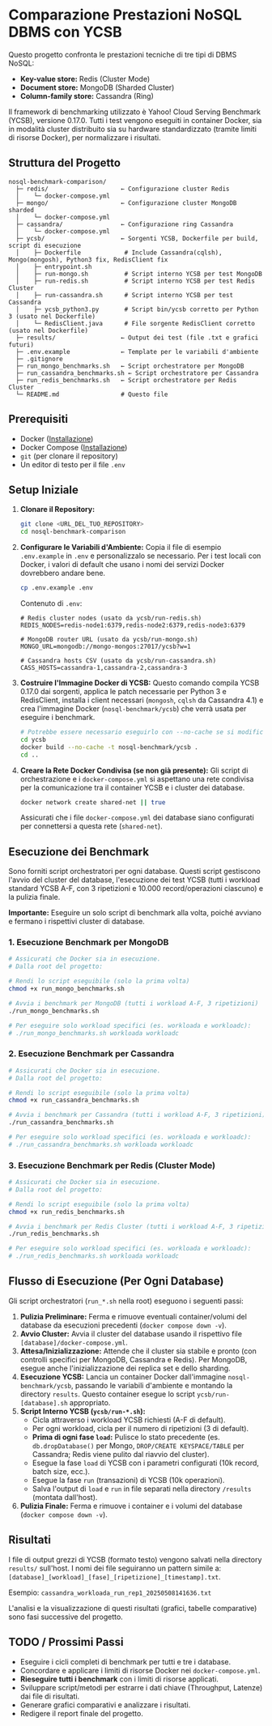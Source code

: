 # Comparazione Prestazioni NoSQL DBMS con YCSB

Questo progetto confronta le prestazioni tecniche di tre tipi di DBMS NoSQL:
*   **Key-value store:** Redis (Cluster Mode)
*   **Document store:** MongoDB (Sharded Cluster)
*   **Column-family store:** Cassandra (Ring)

Il framework di benchmarking utilizzato è Yahoo! Cloud Serving Benchmark (YCSB), versione 0.17.0. Tutti i test vengono eseguiti in container Docker, sia in modalità cluster distribuito sia su hardware standardizzato (tramite limiti di risorse Docker), per normalizzare i risultati.

## Struttura del Progetto

```
nosql-benchmark-comparison/
  ├─ redis/                    ← Configurazione cluster Redis
  │    └─ docker-compose.yml
  ├─ mongo/                    ← Configurazione cluster MongoDB sharded
  │    └─ docker-compose.yml
  ├─ cassandra/                ← Configurazione ring Cassandra
  │    └─ docker-compose.yml
  ├─ ycsb/                     ← Sorgenti YCSB, Dockerfile per build, script di esecuzione
  │    ├─ Dockerfile            # Include Cassandra(cqlsh), Mongo(mongosh), Python3 fix, RedisClient fix
  │    ├─ entrypoint.sh
  │    ├─ run-mongo.sh          # Script interno YCSB per test MongoDB
  │    ├─ run-redis.sh          # Script interno YCSB per test Redis Cluster
  │    ├─ run-cassandra.sh      # Script interno YCSB per test Cassandra
  │    ├─ ycsb_python3.py       # Script bin/ycsb corretto per Python 3 (usato nel Dockerfile)
  │    └─ RedisClient.java      # File sorgente RedisClient corretto (usato nel Dockerfile)
  ├─ results/                  ← Output dei test (file .txt e grafici futuri)
  ├─ .env.example              ← Template per le variabili d'ambiente
  ├─ .gitignore
  ├─ run_mongo_benchmarks.sh   ← Script orchestratore per MongoDB
  ├─ run_cassandra_benchmarks.sh ← Script orchestratore per Cassandra
  ├─ run_redis_benchmarks.sh   ← Script orchestratore per Redis Cluster
  └─ README.md                 # Questo file
```

## Prerequisiti

*   Docker ([Installazione](https://docs.docker.com/get-docker/))
*   Docker Compose ([Installazione](https://docs.docker.com/compose/install/))
*   `git` (per clonare il repository)
*   Un editor di testo per il file `.env`

## Setup Iniziale

1.  **Clonare il Repository:**
    ```bash
    git clone <URL_DEL_TUO_REPOSITORY>
    cd nosql-benchmark-comparison
    ```

2.  **Configurare le Variabili d'Ambiente:**
    Copia il file di esempio `.env.example` in `.env` e personalizzalo se necessario. Per i test locali con Docker, i valori di default che usano i nomi dei servizi Docker dovrebbero andare bene.
    ```bash
    cp .env.example .env
    ```
    Contenuto di `.env`:
    ```dotenv
    # Redis cluster nodes (usato da ycsb/run-redis.sh)
    REDIS_NODES=redis-node1:6379,redis-node2:6379,redis-node3:6379

    # MongoDB router URL (usato da ycsb/run-mongo.sh)
    MONGO_URL=mongodb://mongo-mongos:27017/ycsb?w=1

    # Cassandra hosts CSV (usato da ycsb/run-cassandra.sh)
    CASS_HOSTS=cassandra-1,cassandra-2,cassandra-3
    ```

3.  **Costruire l'Immagine Docker di YCSB:**
    Questo comando compila YCSB 0.17.0 dai sorgenti, applica le patch necessarie per Python 3 e RedisClient, installa i client necessari (`mongosh`, `cqlsh` da Cassandra 4.1) e crea l'immagine Docker (`nosql-benchmark/ycsb`) che verrà usata per eseguire i benchmark.
    ```bash
    # Potrebbe essere necessario eseguirlo con --no-cache se si modificano i file sorgente o script
    cd ycsb
    docker build --no-cache -t nosql-benchmark/ycsb .
    cd ..
    ```

4.  **Creare la Rete Docker Condivisa (se non già presente):**
    Gli script di orchestrazione e i `docker-compose.yml` si aspettano una rete condivisa per la comunicazione tra il container YCSB e i cluster dei database.
    ```bash
    docker network create shared-net || true
    ```
    Assicurati che i file `docker-compose.yml` dei database siano configurati per connettersi a questa rete (`shared-net`).

## Esecuzione dei Benchmark

Sono forniti script orchestratori per ogni database. Questi script gestiscono l'avvio del cluster del database, l'esecuzione dei test YCSB (tutti i workload standard YCSB A-F, con 3 ripetizioni e 10.000 record/operazioni ciascuno) e la pulizia finale.

**Importante:** Eseguire un solo script di benchmark alla volta, poiché avviano e fermano i rispettivi cluster di database.

### 1. Esecuzione Benchmark per MongoDB

```bash
# Assicurati che Docker sia in esecuzione.
# Dalla root del progetto:

# Rendi lo script eseguibile (solo la prima volta)
chmod +x run_mongo_benchmarks.sh

# Avvia i benchmark per MongoDB (tutti i workload A-F, 3 ripetizioni)
./run_mongo_benchmarks.sh

# Per eseguire solo workload specifici (es. workloada e workloadc):
# ./run_mongo_benchmarks.sh workloada workloadc
```

### 2. Esecuzione Benchmark per Cassandra

```bash
# Assicurati che Docker sia in esecuzione.
# Dalla root del progetto:

# Rendi lo script eseguibile (solo la prima volta)
chmod +x run_cassandra_benchmarks.sh

# Avvia i benchmark per Cassandra (tutti i workload A-F, 3 ripetizioni)
./run_cassandra_benchmarks.sh

# Per eseguire solo workload specifici (es. workloada e workloadc):
# ./run_cassandra_benchmarks.sh workloada workloadc
```

### 3. Esecuzione Benchmark per Redis (Cluster Mode)

```bash
# Assicurati che Docker sia in esecuzione.
# Dalla root del progetto:

# Rendi lo script eseguibile (solo la prima volta)
chmod +x run_redis_benchmarks.sh

# Avvia i benchmark per Redis Cluster (tutti i workload A-F, 3 ripetizioni)
./run_redis_benchmarks.sh

# Per eseguire solo workload specifici (es. workloada e workloadc):
# ./run_redis_benchmarks.sh workloada workloadc
```

## Flusso di Esecuzione (Per Ogni Database)

Gli script orchestratori (`run_*.sh` nella root) eseguono i seguenti passi:
1.  **Pulizia Preliminare:** Ferma e rimuove eventuali container/volumi del database da esecuzioni precedenti (`docker compose down -v`).
2.  **Avvio Cluster:** Avvia il cluster del database usando il rispettivo file `[database]/docker-compose.yml`.
3.  **Attesa/Inizializzazione:** Attende che il cluster sia stabile e pronto (con controlli specifici per MongoDB, Cassandra e Redis). Per MongoDB, esegue anche l'inizializzazione dei replica set e dello sharding.
4.  **Esecuzione YCSB:** Lancia un container Docker dall'immagine `nosql-benchmark/ycsb`, passando le variabili d'ambiente e montando la directory `results`. Questo container esegue lo script `ycsb/run-[database].sh` appropriato.
5.  **Script Interno YCSB (`ycsb/run-*.sh`):**
    *   Cicla attraverso i workload YCSB richiesti (A-F di default).
    *   Per ogni workload, cicla per il numero di ripetizioni (3 di default).
    *   **Prima di ogni fase `load`:** Pulisce lo stato precedente (es. `db.dropDatabase()` per Mongo, `DROP/CREATE KEYSPACE/TABLE` per Cassandra; Redis viene pulito dal riavvio del cluster).
    *   Esegue la fase `load` di YCSB con i parametri configurati (10k record, batch size, ecc.).
    *   Esegue la fase `run` (transazioni) di YCSB (10k operazioni).
    *   Salva l'output di `load` e `run` in file separati nella directory `/results` (montata dall'host).
6.  **Pulizia Finale:** Ferma e rimuove i container e i volumi del database (`docker compose down -v`).

## Risultati

I file di output grezzi di YCSB (formato testo) vengono salvati nella directory `results/` sull'host.
I nomi dei file seguiranno un pattern simile a: `[database]_[workload]_[fase]_[ripetizione]_[timestamp].txt`.

Esempio: `cassandra_workloada_run_rep1_20250508141636.txt`

L'analisi e la visualizzazione di questi risultati (grafici, tabelle comparative) sono fasi successive del progetto.

## TODO / Prossimi Passi

*   Eseguire i cicli completi di benchmark per tutti e tre i database.
*   Concordare e applicare i limiti di risorse Docker nei `docker-compose.yml`.
*   **Rieseguire tutti i benchmark** con i limiti di risorse applicati.
*   Sviluppare script/metodi per estrarre i dati chiave (Throughput, Latenze) dai file di risultati.
*   Generare grafici comparativi e analizzare i risultati.
*   Redigere il report finale del progetto.